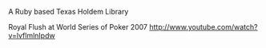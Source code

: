  A Ruby based Texas Holdem Library

Royal Flush at World Series of Poker 2007
http://www.youtube.com/watch?v=lvflmlnIpdw
